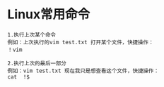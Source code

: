 # Linux常用命令



``````
1.执行上次某个命令
例如：上次执行的vim test.txt 打开某个文件，快捷操作：
！vim 

2.执行上次的最后一部分
例如：vim test.txt 现在我只是想查看这个文件，快捷操作：
cat  !$
``````

